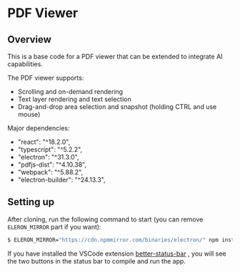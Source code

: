 PDF Viewer
===

## Overview 

This is a base code for a PDF viewer that can be extended to integrate AI capabilities. 

The PDF viewer supports:
- Scrolling and on-demand rendering
- Text layer rendering and text selection
- Drag-and-drop area selection and snapshot (holding CTRL and use mouse)

Major dependencies:
- "react": "^18.2.0",
- "typescript": "^5.2.2",
- "electron": "^31.3.0",
- "pdfjs-dist": "^4.10.38",
- "webpack": "^5.88.2",
- "electron-builder": "^24.13.3",

## Setting up

After cloning, run the following command to start (you can remove `ELERON_MIRROR` part if you want): 
```bash
$ ELERON_MIRROR="https://cdn.npmmirror.com/binaries/electron/" npm install
```

If you have installed the VSCode extension [better-status-bar](https://marketplace.visualstudio.com/items?itemName=RobertOstermann.better-status-bar) , 
you will see the two buttons in the status bar to compile and run the app.


